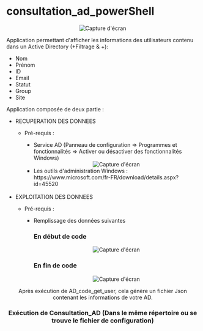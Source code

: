# consultation_ad_powerShell

<div align="center">
  <img src="https://github.com/anth039/consultation_ad_powerShell/assets/88208959/bdc84dae-c08e-4edb-80ac-321438a39551" alt="Capture d'écran" />  
  <br>
  <p align="left">
    Application permettant d'afficher les informations des utilisateurs contenu dans un Active Directory (+Filtrage & +):
    <ul align="left">
      <li>Nom</li>
      <li>Prénom</li>
      <li>ID</li>
      <li>Email</li>
      <li>Statut</li>
      <li>Group</li>
      <li>Site</li>
    </ul>
  </p>  
  <p align="left">
    Application composée de deux partie : 
    <ul align="left">
      <li>RECUPERATION DES DONNEES</li>
      <ul>
        <li>Pré-requis :</li>
        <ul>
          <li>Service AD (Panneau de configuration => Programmes et fonctionnalités => Activer ou désactiver des fonctionnalités Windows)</li>
          <div align="center">
            <img src="https://github.com/anth039/consultation_ad_powerShell/assets/88208959/b000e3fe-f3d0-4203-b8be-d18a6b9c90b9" alt="Capture d'écran" />  
          </div>
          <li>Les outils d'administration Windows : https://www.microsoft.com/fr-FR/download/details.aspx?id=45520 </li>
        </ul>
      </ul>
      <br>
      <li>EXPLOITATION DES DONNEES</li>
      <ul>
        <li>Pré-requis :</li>
        <ul>
          <li>Remplissage des données suivantes </li>
          <h3>En début de code</h3>
          <div align="center">    
            <img src="https://github.com/anth039/consultation_ad_powerShell/assets/88208959/7794897c-a176-4f10-8de8-98effba8286b" alt="Capture d'écran" />  
          </div>  
          <h3>En fin de code</h3>
          <div align="center">    
             <img src="https://github.com/anth039/consultation_ad_powerShell/assets/88208959/802e17dc-7723-47a9-80a0-ab09b384539f" alt="Capture d'écran" />  
          </div> 
        </ul>
      </ul>
    </ul>
  </p>
  <p>
    Après exécution de AD_code_get_user, cela génère un fichier Json contenant les informations de votre AD.
  </p>
  <h3>
    Exécution de Consultation_AD (Dans le même répertoire ou se trouve le fichier de configuration)
  </h3>
  </p>
</div>
